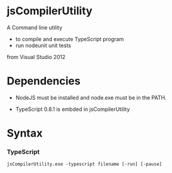 jsCompilerUtility
=================
A Command line utility 

 - to compile and execute TypeScript program
 - run nodeunit unit tests

from Visual Studio 2012


Dependencies
=================
- NodeJS must be installed and node.exe must be in the PATH.

- TypeScript 0.8.1 is embded in jsCompilerUtility


Syntax
=================

### TypeScript

	jsCompilerUtility.exe -typescript filename [-run] [-pause]